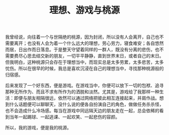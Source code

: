﻿---
layout: post
title: 理想、游戏与桃源
excerpt: "我的游戏，便是我的桃源。"
category: 旧时日记
comments: false
tag:
- 旧时日记
---


我曾经说，向往着一个与世隔绝的桃源，因为封闭，所以没有人会离开，自己也不需要离开；也没有人会为着一个什么远大的理想，劳心劳力，寝食难安；各自悠然而居，日出作而日落息。于是整天守望着同样的一群人，既没有分离的悲伤，也不需要费尽心思去结交新的朋友，一切平平静静，直到世界末日，或者自己的末日。但我明白，这种桃源只会存在于理想当中，而现实总是太多劳累，太多悲苦，太多忧伤。所以在很早的时候，我总是喜欢沉浸在自己的理想当中，寻找那种桃源般的归宿感。

后来发现了一个好东西，便是游戏。在游戏当中，你便可以放下一切的包袱、追寻那种无所作为、而且不求有所作为的洒脱和淡然。尤其是，游戏给了我那样一种生活：即便与朋友相隔很远，依然可以通过网络把彼此相互连接起来，并肩作战。想到什么话题便可以聊聊天，没什么说的便各自扮演自己的角色，做做任务杀杀怪，也不会造成什么冷场感。每当在游戏中同远隔天边的朋友走在一起，总会依稀的看到当年一起踢球、一起逃课、一起欢笑、一起悲伤的容颜。

所以，我的游戏，便是我的桃源。